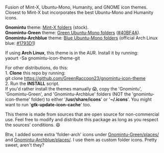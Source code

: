 Fusion of Mint-X, Ubuntu-Mono, Humanity, and GNOME icon themes. Closest to Mint-X but incorporates the best Ubuntu-Mono and Humanity icons.

**Gnomintu** theme: [Mint-X folders](https://github.com/GreenRaccoon23/gnomintu-icon-theme/blob/master/Gnomintu/places/64/folder-home.png) (stock).  
**Gnomintu-Green** theme: [Green Ubuntu-Mono folders](https://github.com/GreenRaccoon23/gnomintu-icon-theme/blob/master/Gnomintu-Green/places/64/folder-home.png) ([#40BF4A](http://coloreminder.com/40bf4a)).  
**Gnomintu-Archblue** theme: [Blue Ubuntu-Mono folders](https://github.com/GreenRaccoon23/gnomintu-icon-theme/blob/master/Gnomintu-Archblue/places/64/folder-home.png) (official Arch Linux blue: [#1793D1](http://coloreminder.com/1793D1))  

If using **Arch Linux**, this theme is in the AUR. Install it by running:  
yaourt -Sa gnomintu-icon-theme-git

For other distributions, do this:  
	1. **Clone** this repo by running:  
		git clone https://github.com/GreenRaccoon23/gnomintu-icon-theme  
	2. Run the **INSTALL** script.  
		If you'd rather install the themes manually :scream:, copy the 'Gnomintu', 'Gnomintu-Green', and 'Gnomintu-Archblue' folders (NOT the 'gnomintu-icon-theme' folder) to either '**/usr/share/icons**' or '**~/.icons**'. You might want to run '**gtk-update-icon-cache**' too.  

This theme is made from sources that are open source for non-commercial use. Feel free to modify and distribute this package as long as you respect the sources' conditions. :smile:

Btw, I added some extra 'folder-arch' icons under [Gnomintu-Green/places/](https://github.com/GreenRaccoon23/gnomintu-icon-theme/blob/master/Gnomintu-Green/places/64/folder-arch.png) and [Gnomintu-Archblue/places/](https://github.com/GreenRaccoon23/gnomintu-icon-theme/blob/master/Gnomintu-Archblue/places/64/folder-arch.png). I use them as custom folder icons. Pretty sweet, aren't they?